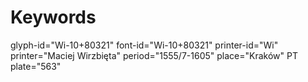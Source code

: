 # Keywords
glyph-id="Wi-10+80321"
font-id="Wi-10+80321"
printer-id="Wi"
printer="Maciej Wirzbięta"
period="1555/7-1605"
place="Kraków"
PT plate="563"
